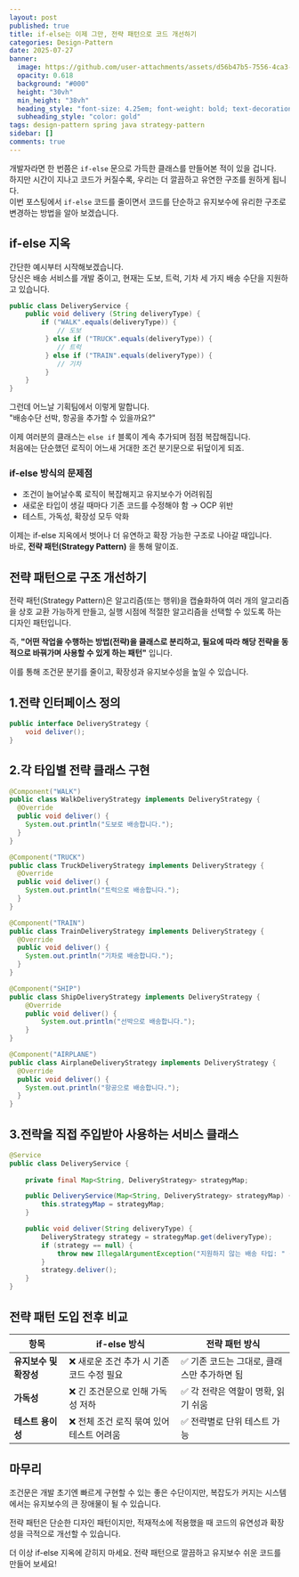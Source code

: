 ```yaml
---
layout: post
published: true
title: if-else는 이제 그만, 전략 패턴으로 코드 개선하기
categories: Design-Pattern
date: 2025-07-27
banner:
  image: https://github.com/user-attachments/assets/d56b47b5-7556-4ca3-82ec-e61122362fff
  opacity: 0.618
  background: "#000"
  height: "30vh"
  min_height: "38vh"
  heading_style: "font-size: 4.25em; font-weight: bold; text-decoration: underline"
  subheading_style: "color: gold"
tags: design-pattern spring java strategy-pattern 
sidebar: []
comments: true
---
```


개발자라면 한 번쯤은 `if-else` 문으로 가득한 클래스를 만들어본 적이 있을 겁니다.  
하지만 시간이 지나고 코드가 커질수록, 우리는 더 깔끔하고 유연한 구조를 원하게 됩니다.  
이번 포스팅에서 `if-else` 코드를 줄이면서 코드를 단순하고 유지보수에 유리한 구조로 변경하는 방법을 알아 보겠습니다.

if-else 지옥
---
간단한 예시부터 시작해보겠습니다.  
당신은 배송 서비스를 개발 중이고, 현재는 도보, 트럭, 기차 세 가지 배송 수단을 지원하고 있습니다.
```java
public class DeliveryService { 
    public void delivery (String deliveryType) { 
        if ("WALK".equals(deliveryType)) { 
            // 도보
         } else if ("TRUCK".equals(deliveryType)) { 
            // 트럭
         } else if ("TRAIN".equals(deliveryType)) { 
            // 기차
         } 
    } 
}
```
그런데 어느날 기획팀에서 이렇게 말합니다.  
"배송수단 선박, 항공을 추가할 수 있을까요?"

이제 여러분의 클래스는 `else if` 블록이 계속 추가되며 점점 복잡해집니다.  
처음에는 단순했던 로직이 어느새 거대한 조건 분기문으로 뒤덮이게 되죠.

### if-else 방식의 문제점
- 조건이 늘어날수록 로직이 복잡해지고 유지보수가 어려워짐  
- 새로운 타입이 생길 때마다 기존 코드를 수정해야 함 → OCP 위반  
- 테스트, 가독성, 확장성 모두 악화

이제는 if-else 지옥에서 벗어나 더 유연하고 확장 가능한 구조로 나아갈 때입니다.  
바로, **전략 패턴(Strategy Pattern)** 을 통해 말이죠.

전략 패턴으로 구조 개선하기
---

전략 패턴(Strategy Pattern)은 알고리즘(또는 행위)을 캡슐화하여 여러 개의 알고리즘을 상호 교환 가능하게 만들고, 실행 시점에 적절한 알고리즘을 선택할 수 있도록 하는 디자인 패턴입니다.

즉, **"어떤 작업을 수행하는 방법(전략)을 클래스로 분리하고, 필요에 따라 해당 전략을 동적으로 바꿔가며 사용할 수 있게 하는 패턴"** 입니다.

이를 통해 조건문 분기를 줄이고, 확장성과 유지보수성을 높일 수 있습니다.

1.전략 인터페이스 정의
---
```java
public interface DeliveryStrategy {
    void deliver();
}
```

2.각 타입별 전략 클래스 구현
---

```java
@Component("WALK")
public class WalkDeliveryStrategy implements DeliveryStrategy {
  @Override
  public void deliver() {
    System.out.println("도보로 배송합니다.");
  }
}

@Component("TRUCK")
public class TruckDeliveryStrategy implements DeliveryStrategy {
  @Override
  public void deliver() {
    System.out.println("트럭으로 배송합니다.");
  }
}

@Component("TRAIN")
public class TrainDeliveryStrategy implements DeliveryStrategy {
  @Override
  public void deliver() {
    System.out.println("기차로 배송합니다.");
  }
}

@Component("SHIP")
public class ShipDeliveryStrategy implements DeliveryStrategy {
    @Override
    public void deliver() {
        System.out.println("선박으로 배송합니다.");
    }
}

@Component("AIRPLANE")
public class AirplaneDeliveryStrategy implements DeliveryStrategy {
  @Override
  public void deliver() {
    System.out.println("항공으로 배송합니다.");
  }
}
```

3.전략을 직접 주입받아 사용하는 서비스 클래스
---

```java
@Service
public class DeliveryService {
    
    private final Map<String, DeliveryStrategy> strategyMap;

    public DeliveryService(Map<String, DeliveryStrategy> strategyMap) {
        this.strategyMap = strategyMap;
    }

    public void deliver(String deliveryType) {
        DeliveryStrategy strategy = strategyMap.get(deliveryType);
        if (strategy == null) {
            throw new IllegalArgumentException("지원하지 않는 배송 타입: " + deliveryType);
        }
        strategy.deliver();
    }
}
```

전략 패턴 도입 전후 비교
---

| 항목             | if-else 방식                | 전략 패턴 방식                  |
|----------------| ------------------------- | ------------------------- |
| **유지보수 및 확장성** | ❌ 새로운 조건 추가 시 기존 코드 수정 필요 | ✅ 기존 코드는 그대로, 클래스만 추가하면 됨    |
| **가독성**        | ❌ 긴 조건문으로 인해 가독성 저하       | ✅ 각 전략은 역할이 명확, 읽기 쉬움     |
| **테스트 용이성**    | ❌ 전체 조건 로직 묶여 있어 테스트 어려움  | ✅ 전략별로 단위 테스트 가능          |

마무리
---

조건문은 개발 초기엔 빠르게 구현할 수 있는 좋은 수단이지만,
복잡도가 커지는 시스템에서는 유지보수의 큰 장애물이 될 수 있습니다.

전략 패턴은 단순한 디자인 패턴이지만,
적재적소에 적용했을 때 코드의 유연성과 확장성을 극적으로 개선할 수 있습니다.

더 이상 if-else 지옥에 갇히지 마세요.
전략 패턴으로 깔끔하고 유지보수 쉬운 코드를 만들어 보세요!


